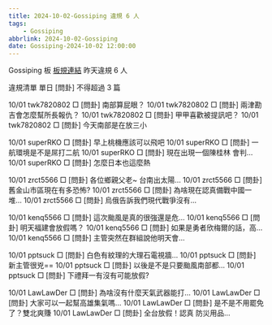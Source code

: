 ```yaml
---
title: 2024-10-02-Gossiping 違規 6 人
tags:
    - Gossiping
abbrlink: 2024-10-02-Gossiping
date: Gossiping-2024-10-02 12:00:00
---
```

Gossiping 板 [板規連結](https://www.ptt.cc/bbs/Gossiping/M.1637425085.A.07D.html)
昨天違規 6 人
<!-- more -->

違規清單
單日 [問卦] 不得超過 3 篇

10/01 twk7820802 □ [問卦] 南部算屁眼？
10/01 twk7820802 □ [問卦] 兩津勘吉會怎麼幫所長報仇？
10/01 twk7820802 □ [問卦] 甲甲喜歡被提訊吧？
10/01 twk7820802 □ [問卦] 今天南部是在放三小

10/01 superRKO □ [問卦] 早上桃機應該可以飛吧
10/01 superRKO □ [問卦] 一航環境是不是屌打二航
10/01 superRKO □ [問卦] 現在出現一個陳桂林 會判…
10/01 superRKO □ [問卦] 怎麼日本也這麼熱

10/01 zrct5566 □ [問卦] 各位鄉親父老~ 台南出太陽…
10/01 zrct5566 □ [問卦] 舊金山市區現在有多恐怖?
10/01 zrct5566 □ [問卦] 為啥現在認真備戰中國一堆…
10/01 zrct5566 □ [問卦] 烏俄告訴我們現代戰爭沒有…

10/01 kenq5566 □ [問卦] 這次颱風是真的很強還是危…
10/01 kenq5566 □ [問卦] 明天福建會放假嗎？
10/01 kenq5566 □ [問卦] 如果是勇者欣梅爾的話，高…
10/01 kenq5566 □ [問卦] 主管突然在群組說他明天會…

10/01 pptsuck □ [問卦] 白色有紋理的大理石電視牆…
10/01 pptsuck □ [問卦] 新主管很兇==
10/01 pptsuck □ [問卦] 以後是不是只要颱風南部都…
10/01 pptsuck □ [問卦] 下禮拜一有沒有可能放假?

10/01 LawLawDer □ [問卦] 為啥沒有什麼天氣武器能打…
10/01 LawLawDer □ [問卦] 大家可以一起幫高雄集氣嗎…
10/01 LawLawDer □ [問卦] 是不是不用罷免了？雙北爽賺
10/01 LawLawDer □ [問卦] 全台放假！認真 防災用品…